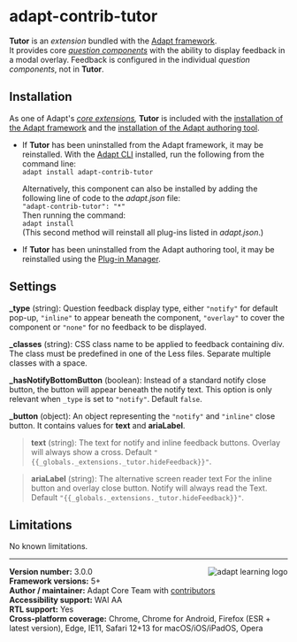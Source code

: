# adapt-contrib-tutor  
    
**Tutor** is an *extension* bundled with the [Adapt framework](https://github.com/adaptlearning/adapt_framework).  
It provides core [*question components*](https://github.com/adaptlearning/adapt_framework/wiki/Core-Plug-ins-in-the-Adapt-Learning-Framework#question-components) with the ability to display feedback in a modal overlay. Feedback is configured in the individual *question components*, not in **Tutor**.

## Installation

As one of Adapt's *[core extensions](https://github.com/adaptlearning/adapt_framework/wiki/Core-Plug-ins-in-the-Adapt-Learning-Framework#extensions),* **Tutor** is included with the [installation of the Adapt framework](https://github.com/adaptlearning/adapt_framework/wiki/Manual-installation-of-the-Adapt-framework#installation) and the [installation of the Adapt authoring tool](https://github.com/adaptlearning/adapt_authoring/wiki/Installing-Adapt-Origin).

* If **Tutor** has been uninstalled from the Adapt framework, it may be reinstalled.
With the [Adapt CLI](https://github.com/adaptlearning/adapt-cli) installed, run the following from the command line:  
`adapt install adapt-contrib-tutor`

    Alternatively, this component can also be installed by adding the following line of code to the *adapt.json* file:  
    `"adapt-contrib-tutor": "*"`  
    Then running the command:  
    `adapt install`  
    (This second method will reinstall all plug-ins listed in *adapt.json*.)  

* If **Tutor** has been uninstalled from the Adapt authoring tool, it may be reinstalled using the [Plug-in Manager](https://github.com/adaptlearning/adapt_authoring/wiki/Plugin-Manager).  

## Settings  

**\_type** (string): Question feedback display type, either `"notify"` for default pop-up, `"inline"` to appear beneath the component, `"overlay"` to cover the component or `"none"` for no feedback to be displayed.

**\_classes** (string): CSS class name to be applied to feedback containing div. The class must be predefined in one of the Less files. Separate multiple classes with a space.

**\_hasNotifyBottomButton** (boolean): Instead of a standard notify close button, the button will appear beneath the notify text. This option is only relevant when `_type` is set to `"notify"`. Default `false`.

**\_button** (object): An object representing the `"notify"` and `"inline"` close button. It contains values for **text** and **ariaLabel**.

>**text** (string): The text for notify and inline feedback buttons. Overlay will always show a cross. Default `"{{_globals._extensions._tutor.hideFeedback}}"`.

>**ariaLabel** (string): The alternative screen reader text For the inline button and overlay close button. Notify will always read the Text. Default `"{{_globals._extensions._tutor.hideFeedback}}"`.


## Limitations

No known limitations.

----------------------------
**Version number:**  3.0.0   <a href="https://community.adaptlearning.org/" target="_blank"><img src="https://github.com/adaptlearning/documentation/blob/master/04_wiki_assets/plug-ins/images/adapt-logo-mrgn-lft.jpg" alt="adapt learning logo" align="right"></a>  
**Framework versions:**  5+  
**Author / maintainer:** Adapt Core Team with [contributors](https://github.com/adaptlearning/adapt-contrib-tutor/graphs/contributors)  
**Accessibility support:** WAI AA  
**RTL support:** Yes  
**Cross-platform coverage:** Chrome, Chrome for Android, Firefox (ESR + latest version), Edge, IE11, Safari 12+13 for macOS/iOS/iPadOS, Opera  

